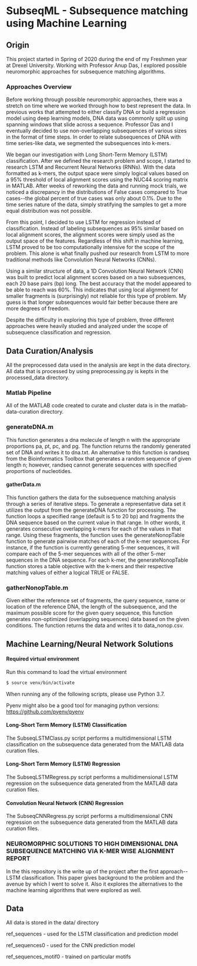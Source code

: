 # SubseqML - Subsequence matching using Machine Learning

## Origin

This project started in Spring of 2020 during the end of my Freshmen year at Drexel University. Working with Professor Anup Das, I explored possible neuromorphic approaches for subsequence matching algorithms. 

### Approaches Overview

Before working through possible neuromorphic approaches, there was a stretch on time where we worked through how to best represent the data. In previous works that attempted to either classify DNA or build a regression model using deep learning models, DNA data was commonly split up using spanning windows that slide across a sequence. Professor Das and I eventually decided to use non-overlapping subsequences of various sizes in the format of time steps. In order to relate subsequences of DNA with time series-like data, we segmented the subsequences into k-mers.

We began our investigation with Long Short-Term Memory (LSTM) classification. After we defined the research problem and scope, I started to research LSTM and Recurrent Neural Networks (RNNs). With the data formatted as k-mers, the output space were simply logical values based on a 95% threshold of local alignment scores using the NUC44 scoring matrix in MATLAB. After weeks of reworking the data and running mock trials, we noticed a discrepancy in the distributions of False cases compared to True cases--the global percent of true cases was only about 0.1%. Due to the time series nature of the data, simply stratifying the samples to get a more equal distribution was not possible. 

From this point, I decided to use LSTM for regression instead of classification. Instead of labeling subsequences as 95% similar based on local alignment scores, the alignment scores were simply used as the output space of the features. Regardless of this shift in machine learning, LSTM proved to be too computationally intensive for the scope of the problem. This alone is what finally pushed our research from LSTM to more traditional methods like Convolution Neural Networks (CNNs).

Using a similar structure of data, a 1D Convolution Neural Network (CNN) was built to predict local alignment scores based on a two subsequences, each 20 base pairs (bp) long. The best accuracy that the model appeared to be able to reach was 60%. This indicates that using local alignment for smaller fragments is (surprisingly) not reliable for this type of problem. My guess is that longer subsequences would fair better because there are more degrees of freedom. 

Despite the difficulty in exploring this type of problem, three different approaches were heavily studied and analyzed under the scope of subsequence classification and regression.

## Data Curation/Analysis

All the preprocessed data used in the analysis are kept in the data directory. All data that is processed by using preprocessing.py is kepts in the processed_data directory.

### Matlab Pipeline

All of the MATLAB code created to curate and cluster data is in the matlab-data-curation directory.

### generateDNA.m

This function generates a dna molecule of length n with the appropriate proportions pa, pt, pc, and pg. The function returns the randomly generated set of DNA and writes it to dna.txt. An alternative to this function is randseq from the Bioinformatics Toolbox that generates a random sequence of given length n; however, randseq cannot generate sequences with specified proportions of nucleotides.

#### gatherData.m

This function gathers the data for the subsequence matching analysis through a series of iterative steps. To generate a representative data set it utilizes the output from the generateDNA function for processing. The function loops a specified range (default is 5 to 20 bp) and fragments the DNA sequence based on the current value in that range. In other words, it generates consecutive overlapping k-mers for each of the values in that range. Using these fragments, the function uses the generateNonopTable function to generate pairwise matches of each of the k-mer sequences. For instance, if the function is currently generating 5-mer sequences, it will compare each of the 5-mer sequences with all of the other 5-mer sequences in the DNA sequence. For each k-mer, the generateNonopTable function stores a table objective with the k-mers and their respective matching values of either a logical TRUE or FALSE.

### gatherNonopTable.m

Given either the reference set of fragments, the query sequence, name or location of the reference DNA, the length of the subsequence, and the maximum possible score for the given query sequence, this function generates non-optimized (overlapping sequences) data based on the given conditions. The function returns the data and writes it to data_nonop.csv.

## Machine Learning/Neural Network Solutions

#### Required virtual environment

Run this command to load the virtual environment
```bash
$ source venv/bin/activate
```

When running any of the following scripts, please use Python 3.7.

Pyenv might also be a good tool for managing python versions: https://github.com/pyenv/pyenv

#### Long-Short Term Memory (LSTM) Classification

The SubseqLSTMClass.py script performs a multidimensional LSTM classification on the subsequence data generated from the MATLAB data curation files.

#### Long-Short Term Memory (LSTM) Regression

The SubseqLSTMRegress.py script performs a multidimensional LSTM regression on the subsequence data generated from the MATLAB data curation files.

#### Convolution Neural Network (CNN) Regression

The SubseqCNNRegress.py script performs a multidimensional CNN regression on the subsequence data generated from the MATLAB data curation files.

### NEUROMORPHIC SOLUTIONS TO HIGH DIMENSIONAL DNA SUBSEQUENCE MATCHING VIA K-MER WISE ALIGNMENT REPORT

In the this repository is the write up of the project after the first approach--LSTM classification. This paper gives background to the problem and the avenue by which I went to solve it. Also it explores the alternatives to the machine learning algorithms that were explored as well.

## Data

All data is stored in the data/ directory

ref_sequences - used for the LSTM classification and prediction model

ref_sequences0 - used for the CNN prediction model

ref_sequences_motif0 - trained on particular motifs